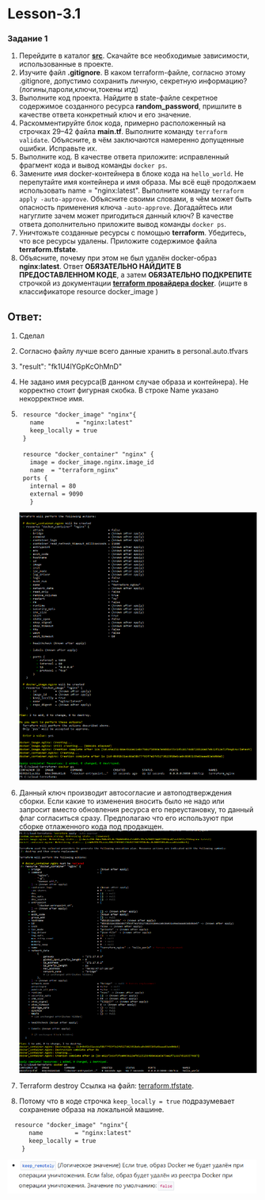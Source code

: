# Lesson-3.1

### Задание 1

1. Перейдите в каталог [**src**](https://github.com/netology-code/ter-homeworks/tree/main/01/src). Скачайте все необходимые зависимости, использованные в проекте. 
2. Изучите файл **.gitignore**. В каком terraform-файле, согласно этому .gitignore, допустимо сохранить личную, секретную информацию?(логины,пароли,ключи,токены итд)
3. Выполните код проекта. Найдите  в state-файле секретное содержимое созданного ресурса **random_password**, пришлите в качестве ответа конкретный ключ и его значение.
4. Раскомментируйте блок кода, примерно расположенный на строчках 29–42 файла **main.tf**.
Выполните команду ```terraform validate```. Объясните, в чём заключаются намеренно допущенные ошибки. Исправьте их.
5. Выполните код. В качестве ответа приложите: исправленный фрагмент кода и вывод команды ```docker ps```.
6. Замените имя docker-контейнера в блоке кода на ```hello_world```. Не перепутайте имя контейнера и имя образа. Мы всё ещё продолжаем использовать name = "nginx:latest". Выполните команду ```terraform apply -auto-approve```.
Объясните своими словами, в чём может быть опасность применения ключа  ```-auto-approve```. Догадайтесь или нагуглите зачем может пригодиться данный ключ? В качестве ответа дополнительно приложите вывод команды ```docker ps```.
7. Уничтожьте созданные ресурсы с помощью **terraform**. Убедитесь, что все ресурсы удалены. Приложите содержимое файла **terraform.tfstate**. 
8. Объясните, почему при этом не был удалён docker-образ **nginx:latest**. Ответ **ОБЯЗАТЕЛЬНО НАЙДИТЕ В ПРЕДОСТАВЛЕННОМ КОДЕ**, а затем **ОБЯЗАТЕЛЬНО ПОДКРЕПИТЕ** строчкой из документации [**terraform провайдера docker**](https://docs.comcloud.xyz/providers/kreuzwerker/docker/latest/docs).  (ищите в классификаторе resource docker_image )

## Ответ:
1. Сделал
2. Согласно файлу лучше всего данные хранить в personal.auto.tfvars
3. "result": "fk1U4lYGpKcOhMnD"
4. Не задано имя ресурса(В данном случае образа и контейнера). Не корректно стоит фигурная скобка. В строке Name указано некорректное имя.
5. ```
    resource "docker_image" "nginx"{
      name         = "nginx:latest"
      keep_locally = true
    }

    resource "docker_container" "nginx" {
      image = docker_image.nginx.image_id
      name  = "terraform_nginx"
    ports {
      internal = 80
      external = 9090
      }
    ```
   ![Картинка](Answer5.png)
  
6. Данный ключ производит автосогласие и автоподтверждения сборки. Если какие то изменения вносить было не надо или запросит вместо обновления ресурса его переустановку, то данный флаг согласиться сразу. Предполагаю что его используют при сборке отлаженного кода под продакщен.
   ![Картинка](Screenshot_6.png)

7. Terraform destroy
   Ссылка на файл: [terraform.tfstate](terraform.tfstate).
   
8. Потому что в коде строчка ```keep_locally = true``` подразумевает сохранение образа на локальной машине.
```
  resource "docker_image" "nginx"{
      name         = "nginx:latest"
      keep_locally = true
    }    
```
 ![Картинка](Answer8.png)
